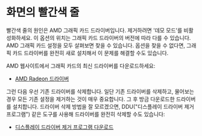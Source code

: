 # 화면의 빨간색 줄

빨간색 줄의 원인은 AMD 그래픽 카드 드라이버입니다. 제거하려면 '데모 모드'를 비활성화하세요. 이 옵션의 위치는 그래픽 카드 드라이버의 버전에 따라 다를 수 있습니다. AMD 그래픽 카드 설정을 모두 살펴보면 찾을 수 있습니다. 옵션을 찾을 수 없다면, 그래픽 카드 드라이버를 완전히 새로 설치해서 이 문제를 해결할 수도 있습니다.

AMD 웹사이트에서 그래픽 카드의 최신 드라이버를 다운로드하세요:

* [AMD Radeon 드라이버](https://www.amd.com/support)

그런 다음 우선 기존 드라이버를 삭제합니다. 일단 기존 드라이버를 삭제하고, 물어보는 경우 모든 기존 설정을 제거하는 것이 매우 중요합니다. 그 후 방금 다운로드한 드라이버를 설치합니다. 드라이버 삭제 방법을 잘 모르겠으면, DDU("디스플레이 드라이버 제거 프로그램") 같은 도구를 사용해 드라이버를 완전히 삭제할 수도 있습니다:

* [디스플레이 드라이버 제거 프로그램 다운로드](https://www.guru3d.com/files-details/display-driver-uninstaller-download.html)